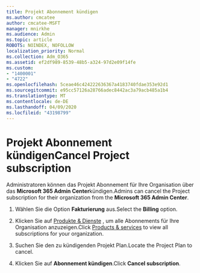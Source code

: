 ```yaml
---
title: Projekt Abonnement kündigen
ms.author: cmcatee
author: cmcatee-MSFT
manager: mnirkhe
ms.audience: Admin
ms.topic: article
ROBOTS: NOINDEX, NOFOLLOW
localization_priority: Normal
ms.collection: Adm_O365
ms.assetid: ef2df989-8539-48b5-a324-97d2e09f14fe
ms.custom:
- "1400001"
- "4722"
ms.openlocfilehash: 5ceae46c424222636367a4183740fdae353e92d1
ms.sourcegitcommit: e95cc57126a28766adec8442ac3a79acb485a1b4
ms.translationtype: MT
ms.contentlocale: de-DE
ms.lasthandoff: 04/09/2020
ms.locfileid: "43198799"
---
```

# <a name="cancel-project-subscription"></a><span data-ttu-id="aec46-102">Projekt Abonnement kündigen</span><span class="sxs-lookup"><span data-stu-id="aec46-102">Cancel Project subscription</span></span>

<span data-ttu-id="aec46-103">Administratoren können das Projekt Abonnement für Ihre Organisation über das **Microsoft 365 Admin Center**kündigen.</span><span class="sxs-lookup"><span data-stu-id="aec46-103">Admins can cancel the Project subscription for their organization from the **Microsoft 365 Admin Center**.</span></span> 

1. <span data-ttu-id="aec46-104">Wählen Sie die Option **Fakturierung** aus.</span><span class="sxs-lookup"><span data-stu-id="aec46-104">Select the **Billing** option.</span></span>

2. <span data-ttu-id="aec46-105">Klicken Sie auf [Produkte & Dienste](https://admin.microsoft.com/AdminPortal/Home?adminportal=1&msCV=%2BbOQtMNsz0ei8f5z.0.36#/subscriptions) , um alle Abonnements für Ihre Organisation anzuzeigen.</span><span class="sxs-lookup"><span data-stu-id="aec46-105">Click [Products & services](https://admin.microsoft.com/AdminPortal/Home?adminportal=1&msCV=%2BbOQtMNsz0ei8f5z.0.36#/subscriptions) to view all subscriptions for your organization.</span></span>

3. <span data-ttu-id="aec46-106">Suchen Sie den zu kündigenden Projekt Plan.</span><span class="sxs-lookup"><span data-stu-id="aec46-106">Locate the Project Plan to cancel.</span></span>

4. <span data-ttu-id="aec46-107">Klicken Sie auf **Abonnement kündigen**.</span><span class="sxs-lookup"><span data-stu-id="aec46-107">Click **Cancel subscription**.</span></span>
